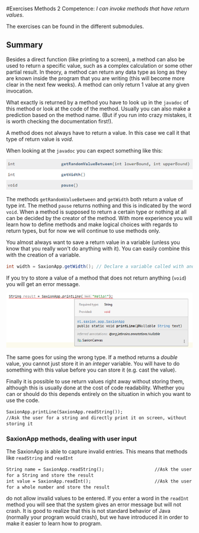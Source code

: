 #Exercises Methods 2
Competence: _I can invoke methods that have return values_.

The exercises can be found in the different submodules. 

## Summary
Besides a direct function (like printing to a screen), a method can also be used to return a specific value, such as a complex calculation or some other partial result. In theory, a method can return any data type as long as they are known inside the program that you are writing (this will become more clear in the next few weeks). A method can only return 1 value at any given invocation.


What exactly is returned by a method you have to look up in the `javadoc` of this method or look at the code of the method. Usually you can also make a prediction based on the method name. (But if you run into crazy mistakes, it is worth checking the documentation first!).

A method does not always have to return a value. In this case we call it that type of return value is _void_.

When looking at the `javadoc` you can expect something like this:

![Javadoc example](resources/javadoc-example.png) 

The methods `getRandomValueBetween` and `getWidth` both return a value of type int. The method `pause` returns nothing and this is indicated by the word `void`. When a method is supposed to return a certain type or nothing at all can be decided by the creator of the method. With more experience you will learn how to define methods and make logical choices with regards to return types, but for now we will continue to use methods only.

You almost always want to save a return value in a variable (unless you know that you really won't do anything with it). You can easily combine this with the creation of a variable.

```java
int width = SaxionApp.getWidth(); // Declare a variable called with and initialize with the return value of getWidth()
``` 

If you try to store a value of a method that does not return anything (`void`) you will get an error message. 

![Return error](resources/return-type-error.png)

The same goes for using the wrong type. If a method returns a _double_ value, you cannot just store it in an _integer_ variable. You will have to do something with this value before you can store it (e.g. cast the value).

Finally it is possible to use return values right away without storing them, although this is usually done at the cost of code readability. Whether you can or should do this depends entirely on the situation in which you want to use the code.
```
SaxionApp.printLine(SaxionApp.readString());                            //Ask the user for a string and directly print it on screen, without storing it
```

### SaxionApp methods, dealing with user input
The SaxionApp is able to capture invalid entries. This means that methods like `readString` and `readInt` 

```
String name = SaxionApp.readString();                   //Ask the user for a String and store the result
int value = SaxionApp.readInt();                        //Ask the user for a whole number and store the result
```
do not allow invalid values to be entered. If you enter a word in the `readInt` method you will see that the system gives an error message but will not crash. It is good to realize that this is not standard behavior of Java (normally your program would crash), but we have introduced it in order to make it easier to learn how to program.

